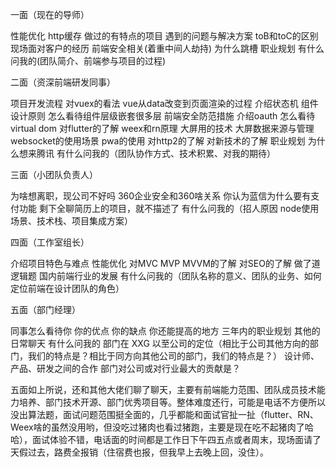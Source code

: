 一面（现在的导师）

性能优化 http缓存 做过的有特点的项目 遇到的问题与解决方案 toB和toC的区别 现场面对客户的经历 前端安全相关(着重中间人劫持) 为什么跳槽 职业规划 有什么问我的(团队简介、前端参与项目的过程)

二面（资深前端研发同事）

项目开发流程 对vuex的看法 vue从data改变到页面渲染的过程 介绍状态机 组件设计原则 怎么看待组件层级嵌套很多层 前端安全防范措施 介绍oauth 怎么看待virtual dom 对flutter的了解 weex和rn原理 大屏用的技术 大屏数据来源与管理 websocket的使用场景 pwa的使用 对http2的了解 对新技术的了解 职业规划 为什么想来腾讯 有什么问我的（团队协作方式、技术积累、对我的期待）

三面（小团队负责人）

为啥想离职，现公司不好吗 360企业安全和360啥关系 你认为蓝信为什么要有支付功能 剩下全聊简历上的项目，就不描述了 有什么问我的（招人原因 node使用场景、技术栈、项目集成方案）

四面（工作室组长）

介绍项目特色与难点 性能优化 对MVC MVP MVVM的了解 对SEO的了解 做了道逻辑题 国内前端行业的发展 有什么问我的（团队名称的意义、团队的业务、如何定位前端在设计团队的角色）

五面（部门经理）

同事怎么看待你 你的优点 你的缺点 你还能提高的地方 三年内的职业规划 其他的日常聊天 有什么问我的 部门在 XXG 以至公司的定位（相比于公司其他方向的部门，我们的特点是？相比于同方向其他公司的部门，我们的特点是？） 设计师、产品、研发之间的合作 部门对公司或对行业最大的贡献是？

五面如上所说，还和其他大佬们聊了聊天，主要有前端能力范围、团队成员技术能力培养、部门技术开源、部门优秀项目等。整体难度还行，可能是电话不方便所以没出算法题，面试问题范围挺全面的，几乎都能和面试官扯一扯（flutter、RN、Weex啥的虽然没用哟，但没吃过猪肉也看过猪跑，主要是现在吃不起猪肉了哈哈），面试体验不错，电话面的时间都是工作日下午四五点或者周末，现场面请了天假过去，路费全报销（住宿费也报，但我早上去晚上回，没住）。